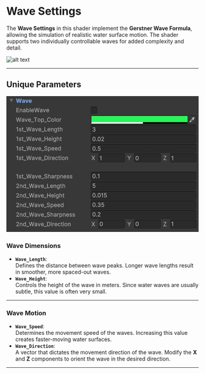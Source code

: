 # Wave Settings

The **Wave Settings** in this shader implement the **Gerstner Wave Formula**, allowing the simulation of realistic water surface motion. The shader supports two individually controllable waves for added complexity and detail.

![alt text](../../assets/images/shader-prop-wave-show.gif)

---

## Unique Parameters

![alt text](../../assets/images/shader-prop-wave.jpg)

### **Wave Dimensions**

- **`Wave_Length`**:  
  Defines the distance between wave peaks. Longer wave lengths result in smoother, more spaced-out waves.
- **`Wave_Height`**:  
  Controls the height of the wave in meters. Since water waves are usually subtle, this value is often very small.

---

### **Wave Motion**

- **`Wave_Speed`**:  
  Determines the movement speed of the waves. Increasing this value creates faster-moving water surfaces.
- **`Wave_Direction`**:  
  A vector that dictates the movement direction of the wave. Modify the **X** and **Z** components to orient the wave in the desired direction.

---
